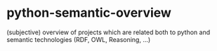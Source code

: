 # python-semantic-overview
(subjective) overview of projects which are related both to python and semantic technologies (RDF, OWL, Reasoning, ...)
